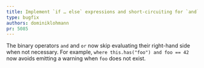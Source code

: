 ```yaml
---
title: Implement `if … else` expressions and short-circuiting for `and` / `or`
type: bugfix
authors: dominiklohmann
pr: 5085
---
```


The binary operators `and` and `or` now skip evaluating their right-hand side
when not necessary. For example, `where this.has("foo") and foo == 42` now
avoids emitting a warning when `foo` does not exist.
